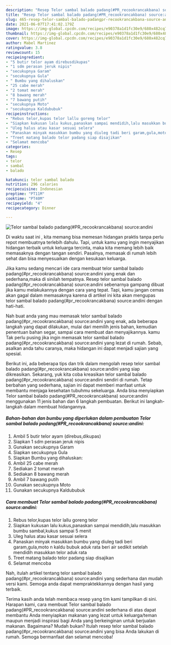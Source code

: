 ```yaml
---
description: "Resep Telor sambal balado padang(#PR_recookrancakbana) source:andini yang lezat dan Mudah Dibuat"
title: "Resep Telor sambal balado padang(#PR_recookrancakbana) source:andini yang lezat dan Mudah Dibuat"
slug: 465-resep-telor-sambal-balado-padangpr-recookrancakbana-source-andini-yang-lezat-dan-mudah-dibuat
date: 2021-06-07T17:41:02.179Z
image: https://img-global.cpcdn.com/recipes/e90378a1d1fc30e9/680x482cq70/telor-sambal-balado-padangpr_recookrancakbana-sourceandini-foto-resep-utama.jpg
thumbnail: https://img-global.cpcdn.com/recipes/e90378a1d1fc30e9/680x482cq70/telor-sambal-balado-padangpr_recookrancakbana-sourceandini-foto-resep-utama.jpg
cover: https://img-global.cpcdn.com/recipes/e90378a1d1fc30e9/680x482cq70/telor-sambal-balado-padangpr_recookrancakbana-sourceandini-foto-resep-utama.jpg
author: Mabel Martinez
ratingvalue: 3.8
reviewcount: 15
recipeingredient:
- "5 butir telor ayam direbusdikupas"
- "1 sdm perasan jeruk nipis"
- "secukupnya Garam"
- "secukupnya Gula"
- " Bumbu yang dihaluskan"
- "25 cabe merah"
- "2 tomat merah"
- "8 bawang merah"
- "7 bawang putih"
- "secukupnya Moto"
- "secukupnya Kaldububuk"
recipeinstructions:
- "Rebus telor,kupas telor lallu goreng telor"
- "Siapkan kukusan lalu kukus,panaskan sampai mendidih,lalu masukkan bumbu sambal,kukus sampai 5 menit"
- "Uleg halus atau kasar sesuai selera"
- "Panaskan minyak masukkan bumbu yang diuleg tadi beri garam,gula,moto n kaldu bubuk aduk rata beri air sedikit setelah mendidih masukkan telor aduk rata"
- "Treet matang balado telor padang siap disajikan"
- "Selamat mencoba"
categories:
- Resep
tags:
- telor
- sambal
- balado

katakunci: telor sambal balado 
nutrition: 296 calories
recipecuisine: Indonesian
preptime: "PT11M"
cooktime: "PT40M"
recipeyield: "4"
recipecategory: Dinner

---
```



![Telor sambal balado padang(#PR_recookrancakbana) source:andini](https://img-global.cpcdn.com/recipes/e90378a1d1fc30e9/680x482cq70/telor-sambal-balado-padangpr_recookrancakbana-sourceandini-foto-resep-utama.jpg)

Di waktu  saat ini , kita memang bisa memesan hidangan praktis tanpa perlu repot membuatnya terlebih dahulu. Tapi, untuk kamu yang ingin menyajikan hidangan terbaik untuk keluarga tercinta, maka kita memang lebih baik memasaknya dengan tangan sendiri. Pasalnya, memasak di rumah lebih sehat dan bisa menyesuaikan dengan kesukaan keluarga.

Jika kamu sedang mencari ide cara membuat telor sambal balado padang(#pr_recookrancakbana) source:andini yang enak dan sederhana,maka di sinilah tempatnya. Resep telor sambal balado padang(#pr_recookrancakbana) source:andini  sebenarnya gampang dibuat jika kamu melakukannya dengan cara yang tepat. Tapi, kamu jangan cemas akan gagal dalam memasaknya 
karena di artikel ini kita akan mengupas telor sambal balado padang(#pr_recookrancakbana) source:andini dengan hati-hati.  



Nah buat anda yang mau memasak telor sambal balado padang(#pr_recookrancakbana) source:andini yang enak, ada beberapa langkah yang dapat dilakukan, mulai dari memilih jenis bahan, kemudian penentuan bahan segar, sampai cara membuat dan menyajikannya. kamu Tak perlu pusing jika ingin memasak telor sambal balado padang(#pr_recookrancakbana) source:andini yang lezat di rumah. Sebab, asalkan anda  tahu caranya, maka hidangan ini dapat menjadi sajian yang spesial.

Berikut ini, ada beberapa tips dan trik dalam mengolah resep telor sambal balado padang(#pr_recookrancakbana) source:andini yang siap dikreasikan. Sekarang, yuk kita coba kreasikan telor sambal balado padang(#pr_recookrancakbana) source:andini sendiri di rumah. Tetap berbahan yang sederhana, sajian ini dapat memberi manfaat untuk membantu menjaga kesehatan tubuhmu sekeluarga. Anda bisa menyiapkan Telor sambal balado padang(#PR_recookrancakbana) source:andini menggunakan 11 jenis bahan dan 6 langkah pembuatan. Berikut ini langkah-langkah dalam membuat hidangannya.

<!--inarticleads1-->

##### Bahan-bahan dan bumbu yang diperlukan dalam pembuatan Telor sambal balado padang(#PR_recookrancakbana) source:andini:

1. Ambil 5 butir telor ayam (direbus,dikupas)
1. Siapkan 1 sdm perasan jeruk nipis
1. Gunakan secukupnya Garam
1. Siapkan secukupnya Gula
1. Siapkan  Bumbu yang dihaluskan:
1. Ambil 25 cabe merah
1. Sediakan 2 tomat merah
1. Sediakan 8 bawang merah
1. Ambil 7 bawang putih
1. Gunakan secukupnya Moto
1. Gunakan secukupnya Kaldububuk




<!--inarticleads2-->

##### Cara membuat Telor sambal balado padang(#PR_recookrancakbana) source:andini:

1. Rebus telor,kupas telor lallu goreng telor
1. Siapkan kukusan lalu kukus,panaskan sampai mendidih,lalu masukkan bumbu sambal,kukus sampai 5 menit
1. Uleg halus atau kasar sesuai selera
1. Panaskan minyak masukkan bumbu yang diuleg tadi beri garam,gula,moto n kaldu bubuk aduk rata beri air sedikit setelah mendidih masukkan telor aduk rata
1. Treet matang balado telor padang siap disajikan
1. Selamat mencoba




Nah, itulah artikel tentang  telor sambal balado padang(#pr_recookrancakbana) source:andini  yang sederhana dan mudah versi kami. Semoga anda dapat mempraktekkannya dengan hasil yang terbaik. 

Terima kasih anda telah membaca resep yang tim kami tampilkan di sini. Harapan kami, cara membuat  Telor sambal balado padang(#PR_recookrancakbana) source:andini sederhana di atas dapat membantu Anda menyiapkan makanan yang lezat untuk keluarga/teman maupun menjadi inspirasi bagi Anda yang berkeinginan untuk berjualan makanan. Bagaimana? Mudah bukan? Itulah resep telor sambal balado padang(#pr_recookrancakbana) source:andini yang bisa Anda lakukan di rumah. Semoga bermanfaat dan selamat mencoba!

